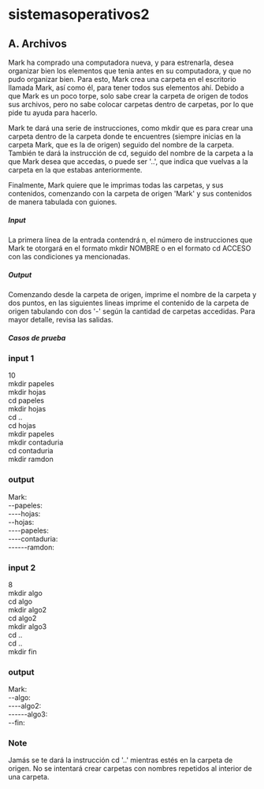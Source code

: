 # sistemasoperativos2

## A. Archivos  
Mark ha comprado una computadora nueva, y para estrenarla, desea organizar bien los elementos que tenia antes en su computadora, y que no pudo organizar bien. Para esto, Mark crea una carpeta en el escritorio llamada Mark, así como él, para tener todos sus elementos ahí. Debido a que Mark es un poco torpe, solo sabe crear la carpeta de origen de todos sus archivos, pero no sabe colocar carpetas dentro de carpetas, por lo que pide tu ayuda para hacerlo.

Mark te dará una serie de instrucciones, como mkdir que es para crear una carpeta dentro de la carpeta donde te encuentres (siempre inicias en la carpeta Mark, que es la de origen) seguido del nombre de la carpeta. También te dará la instrucción de cd, seguido del nombre de la carpeta a la que Mark desea que accedas, o puede ser '..', que indica que vuelvas a la carpeta en la que estabas anteriormente.

Finalmente, Mark quiere que le imprimas todas las carpetas, y sus contenidos, comenzando con la carpeta de origen 'Mark' y sus contenidos de manera tabulada con guiones.

##### Input  
La primera línea de la entrada contendrá n, el número de instrucciones que Mark te otorgará en el formato mkdir NOMBRE o en el formato cd ACCESO con las condiciones ya mencionadas.

##### Output  
Comenzando desde la carpeta de origen, imprime el nombre de la carpeta y dos puntos, en las siguientes lineas imprime el contenido de la carpeta de origen tabulando con dos '-' según la cantidad de carpetas accedidas. Para mayor detalle, revisa las salidas.

##### Casos de prueba  
### input 1  
10  
mkdir papeles  
mkdir hojas  
cd papeles  
mkdir hojas  
cd ..  
cd hojas  
mkdir papeles  
mkdir contaduria  
cd contaduria  
mkdir ramdon  

### output  
Mark:  
--papeles:  
----hojas:  
--hojas:  
----papeles:  
----contaduria:  
------ramdon:  

### input 2  
8  
mkdir algo  
cd algo  
mkdir algo2  
cd algo2  
mkdir algo3  
cd ..  
cd ..  
mkdir fin

### output  
Mark:  
--algo:  
----algo2:  
------algo3:  
--fin:


### Note
Jamás se te dará la instrucción cd '..' mientras estés en la carpeta de origen. No se intentará crear carpetas con nombres repetidos al interior de una carpeta.
